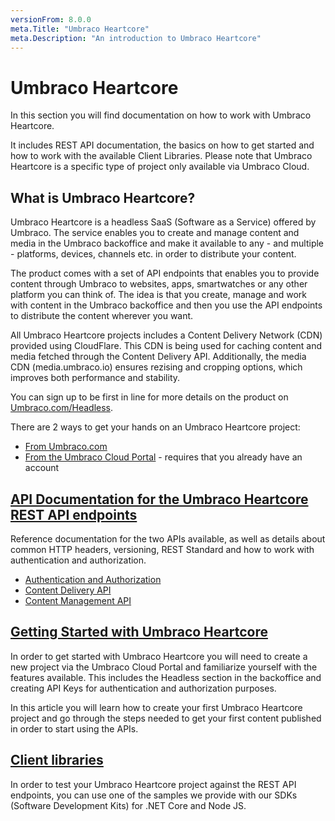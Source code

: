 ```yaml
---
versionFrom: 8.0.0
meta.Title: "Umbraco Heartcore"
meta.Description: "An introduction to Umbraco Heartcore"
---
```


# Umbraco Heartcore

In this section you will find documentation on how to work with Umbraco Heartcore.

It includes REST API documentation, the basics on how to get started and how to work with the available Client Libraries. Please note that Umbraco Heartcore is a specific type of project only available via Umbraco Cloud.

## What is Umbraco Heartcore?

Umbraco Heartcore is a headless SaaS (Software as a Service) offered by Umbraco. The service enables you to create and manage content and media in the Umbraco backoffice and make it available to any - and multiple - platforms, devices, channels etc. in order to distribute your content. 

The product comes with a set of API endpoints that enables you to provide content through Umbraco to websites, apps, smartwatches or any other platform you can think of. The idea is that you create, manage and work with content in the Umbraco backoffice and then you use the API endpoints to distribute the content wherever you want.

All Umbraco Heartcore projects includes a Content Delivery Network (CDN) provided using CloudFlare. This CDN is being used for caching content and media fetched through the Content Delivery API. Additionally, the media CDN (media.umbraco.io) ensures rezising and cropping options, which improves both performance and stability.

You can sign up to be first in line for more details on the product on [Umbraco.com/Headless](https://umbraco.com/headless/).

There are 2 ways to get your hands on an Umbraco Heartcore project:

- [From Umbraco.com](https://umrbaco.com)
- [From the Umbraco Cloud Portal](https://umbraco.io) - requires that you already have an account

## [API Documentation for the Umbraco Heartcore REST API endpoints](API-Documentation/)

Reference documentation for the two APIs available, as well as details about common HTTP headers, versioning, REST Standard and how to work with authentication and authorization.

- [Authentication and Authorization](API-Documentation/#authentication-and-authorization)
- [Content Delivery API](API-Documentation/Content-Delivery)
- [Content Management API](API-Documentation/Content-Management)

## [Getting Started with Umbraco Heartcore](Getting-Started-Cloud/)

In order to get started with Umbraco Heartcore you will need to create a new project via the Umbraco Cloud Portal and familiarize yourself with the features available. This includes the Headless section in the backoffice and creating API Keys for authentication and authorization purposes.

In this article you will learn how to create your first Umbraco Heartcore project and go through the steps needed to get your first content published in order to start using the APIs.

## [Client libraries](Client-Libraries)

In order to test your Umbraco Heartcore project against the REST API endpoints, you can use one of the samples we provide with our SDKs (Software Development Kits) for .NET Core and Node JS.